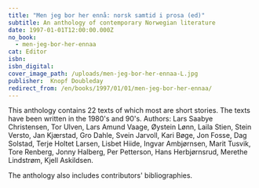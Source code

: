 ```yaml
---
title: "Men jeg bor her ennå: norsk samtid i prosa (ed)"
subtitle: An anthology of contemporary Norwegian literature
date: 1997-01-01T12:00:00.000Z
no_book:
  - men-jeg-bor-her-ennaa
cat: Editor
isbn:
isbn_digital:
cover_image_path: /uploads/men-jeg-bor-her-ennaa-L.jpg
publisher:  Knopf Doubleday
redirect_from: /en/books/1997/01/01/men-jeg-bor-her-ennaa/
---
```

This anthology contains 22 texts of which most are short stories. The texts have been written in the 1980's and 90's.
Authors: Lars Saabye Christensen, Tor Ulven, Lars Amund Vaage, Øystein Lønn, Laila Stien, Stein Versto, Jan Kjærstad, Gro Dahle, Svein Jarvoll, Kari Bøge, Jon Fosse, Dag Solstad, Terje Holtet Larsen, Lisbet Hiide, Ingvar Ambjørnsen, Marit Tusvik, Tore Renberg, Jonny Halberg, Per Petterson, Hans Herbjørnsrud, Merethe Lindstrøm, Kjell Askildsen.

The anthology also includes contributors' bibliographies.
